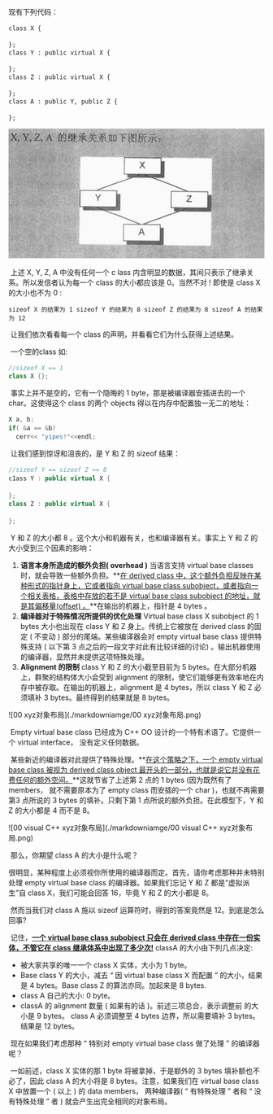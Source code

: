 现有下列代码：

```
class X {

};
class Y : public virtual X {

};
class Z : public virtual X {

};
class A : public Y, public Z {

};
```

![00菱形继承的大小](./markdowniamge/00菱形继承的大小.png)

​		上述 X,  Y,  Z,  A 中没有任何一个 c lass 内含明显的数据，其间只表示了继承关系。所以发信者认为每一个 class 的大小都应该是 0。当然不对 ! 即使是 class X 的大小也不为 0 :

`sizeof X 的结果为 1
sizeof Y 的结果为 8
sizeof Z 的结果为 8
sizeof A 的结果为 12`

​		让我们依次看看每一个 class 的声明，并看看它们为什么获得上述结果。

​		一个空的class 如:

```c++
//sizeof X == 1
class X {};
```

​		事实上并不是空的，它有一个隐晦的 1 byte，那是被编译器安插进去的一个
 char。这使得这个 class 的两个 objects 得以在内存中配置独一无二的地址：

```c++
X a, b;
if( &a == &b) 
  cerr<< "yipes!"<<endl;
```

​		让我们感到惊讶和沮丧的，是 Y 和 Z 的 sizeof 结果：

```c++
//sizeof Y == sizeof Z == 8
c1ass Y : public virtual X {
  
};
class Z : public virtual X {
  
};
```

​		Y 和 Z 的大小都 8 。这个大小和机器有关，也和编译器有关。事实上 Y 和 Z 的大小受到三个因素的影响：

1. **语言本身所造成的额外负担( overhead )**   当语言支持 virtual base classes 时，就会导致一些额外负担。**<u>在 derived class 中，这个额外负担反映在某种形式的指针身上，它或者指向 virtual base class subobject，或者指向一个相关表格，表格中存放的若不是 virtual base class subobject 的地址，就是其偏移量(offset) 。</u>**在输出的机器上，指针是 4 bytes 。
2. **编译器对于特殊情况所提供的优化处理**  Virtual base class X subobject 的 1 bytes 大小也出现在 class Y 和 Z 身上。传统上它被放在 derived class 的固定 ( 不变动 ) 部分的尾端。某些编译器会对 empty virtual base class 提供特殊支持 ( 以下第 3 点之后的一段文字对此有比较详细的讨论) 。输出机器使用的编译器，显然并未提供这项特殊处理。
3. **Alignment 的限制** class Y 和 Z 的大小截至目前为 5 bytes。在大部分机器上，群聚的结构体大小会受到 alignment 的限制，使它们能够更有效率地在内存中被存取。在输出的机器上，alignment 是 4 bytes，所以 class Y 和 Z 必须填补 3  bytes。最终得到的结果就是 8 bytes。

![00 xyz对象布局](./markdowniamge/00 xyz对象布局.png)

​		Empty virtual base class 已经成为 C++ OO 设计的一个特有术语了。它提供一个 virtual interface， 没有定义任何数据。

​		某些新近的编译器对此提供了特殊处理。**<u>在这个策略之下，一个 empty virtual base class 被视为 derived class object 最开头的一部分，也就是说它并没有花费任何的额外空间。</u>**这就节省了上述第 2 点的 1 bytes (因为既然有了 members， 就不需要原本为了 empty class 而安插的一个 char )，也就不再需要第3 点所说的 3 bytes 的填补。只剩下第 1 点所说的额外负担。在此模型下，Y 和 Z 的大小都是 4 而不是 8。

![00 visual C++ xyz对象布局](./markdowniamge/00 visual C++ xyz对象布局.png)

​		那么，你期望 class A 的大小是什么呢？

​		很明显，某种程度上必须视你所使用的编译器而定。首先，请你考虑那种并未特别处理 empty virtual base class 的编译器。如果我们忘记 Y 和 Z 都是“虚拟派生”自 class X，我们可能会回答 16，毕竟 Y 和 Z 的大小都是 8。

​		然而当我们对 class A 施以 sizeof 运算符时，得到的答案竟然是 12。到底是怎么回事?

​		记住，**<u>一个 virtual base class subobject 只会在 derived class 中存在一份实体，不管它在 class 继承体系中出现了多少次!</u>**  classA 的大小由下列几点决定:

- 被大家共享的唯一一个 class X 实体，大小为 1 byte。
- Base class Y 的大小，减去 “ 因 virtual base class X 而配置 ” 的大小，结果是 4 bytes。Base class Z 的算法亦同。加起来是 8 bytes.
- class A 自己的大小: 0 byte。
- classA 的 alignment 数量 ( 如果有的话 )。前述三项总合，表示调整前
  的大小是 9 bytes。 class A 必须调整至 4 bytes 边界，所以需要填补 3
  bytes。结果是 12 bytes。

​        现在如果我们考虑那种 “ 特别对 empty virtual base class 做了处理 ” 的编译器呢？

​		一如前述，class X 实体的那 1 byte 将被拿掉，于是额外的 3 bytes 填补额也不必了，因此 class A 的大小将是 8 bytes。注意，如果我们在 virtual base class X 中放置一个 ( 以上 ) 的 data members， 两种编译器( “ 有特殊处理 ” 者和 “ 没有特殊处理 ” 者 ) 就会产生出完全相同的对象布局。















